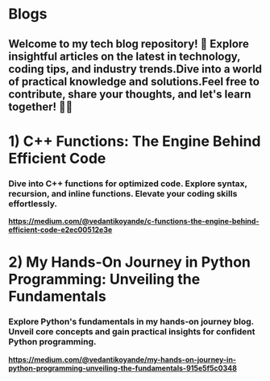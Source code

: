 # Blogs
## Welcome to my tech blog repository! 🚀 Explore insightful articles on the latest in technology, coding tips, and industry trends.Dive into a world of practical knowledge and solutions.Feel free to contribute, share your thoughts, and let's learn together! 👨‍💻

# 1) **C++ Functions: The Engine Behind Efficient Code**
### **Dive into C++ functions for optimized code. Explore syntax, recursion, and inline functions. Elevate your coding skills effortlessly.**
**https://medium.com/@vedantikoyande/c-functions-the-engine-behind-efficient-code-e2ec00512e3e**
# 2) **My Hands-On Journey in Python Programming: Unveiling the Fundamentals**
### **Explore Python's fundamentals in my hands-on journey blog. Unveil core concepts and gain practical insights for confident Python programming.**
**https://medium.com/@vedantikoyande/my-hands-on-journey-in-python-programming-unveiling-the-fundamentals-915e5f5c0348**
